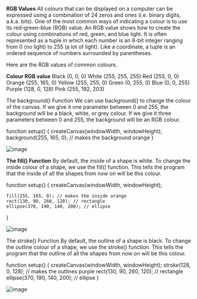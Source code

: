 **RGB Values**
All colours that can be displayed on a computer can be expressed using a combination of 24 zeros and ones (i.e. binary digits, a.k.a. bits). One of the most common ways of indicating a colour is to use its red-green-blue (RGB) value. An RGB value shows how to create the colour using combinations of red, green, and blue light. It is often represented as a tuple in which each number is an 8-bit integer ranging from 0 (no light) to 255 (a lot of light). Like a coordinate, a tuple is an ordered sequence of numbers surrounded by parentheses.

Here are the RGB values of common colours.

**Colour	RGB value**
Black	(0, 0, 0)
White	(255, 255, 255)
Red	(255, 0, 0)
Orange	(255, 165, 0)
Yellow	(255, 255, 0)
Green	(0, 255, 0)
Blue	(0, 0, 255)
Purple	(128, 0, 128)
Pink	(255, 192, 203)

The background() Function
We can use background() to change the colour of the canvas. If we give it one parameter between 0 and 255, the background will be a black, white, or grey colour. If we give it three parameters between 0 and 255, the background will be an RGB colour.

function setup() {
createCanvas(windowWidth, windowHeight);
background(255, 165, 0); // makes the background orange
}

![image](https://github.com/Sshiril/Javascript/assets/113382540/1e063ffb-40b9-4259-bce2-41559ce09742)


**The fill() Function**
By default, the inside of a shape is white. To change the inside colour of a shape, we use the fill() function. This tells the program that the inside of all the shapes from now on will be this colour.

function setup() {
  createCanvas(windowWidth, windowHeight);

    fill(255, 165, 0); // makes the inside orange
    rect(130, 90, 260, 120); // rectangle  
    ellipse(370, 190, 140, 200); // ellipse
}

![image](https://github.com/Sshiril/Javascript/assets/113382540/c4ff668f-da7c-4159-91e5-7bff04ae4085)

The stroke() Function
By default, the outline of a shape is black. To change the outline colour of a shape, we use the stroke() function. This tells the program that the outline of all the shapes from now on will be this colour.

function setup() {
  createCanvas(windowWidth, windowHeight);
  stroke(128, 0, 128); // makes the outlines purple
  rect(130, 90, 260, 120); // rectangle
  ellipse(370, 190, 140, 200); // ellipse
  }

![image](https://github.com/Sshiril/Javascript/assets/113382540/89b7d672-a5ee-4f5c-8b39-6e510af4b7ad)





